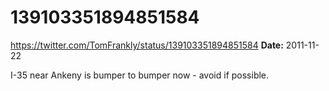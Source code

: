 # 139103351894851584
https://twitter.com/TomFrankly/status/139103351894851584
**Date:** 2011-11-22

I-35 near Ankeny is bumper to bumper now - avoid if possible.
